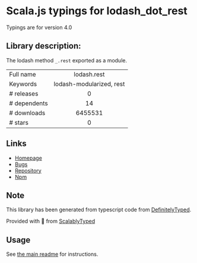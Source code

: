 
# Scala.js typings for lodash_dot_rest

Typings are for version 4.0

## Library description:
The lodash method `_.rest` exported as a module.

|                    |                 |
| ------------------ | :-------------: |
| Full name          | lodash.rest |
| Keywords           | lodash-modularized, rest |
| # releases         | 0 |
| # dependents       | 14 |
| # downloads        | 6455531 |
| # stars            | 0 |

## Links
- [Homepage](https://lodash.com/)
- [Bugs](https://github.com/lodash/lodash/issues)
- [Repository](https://github.com/lodash/lodash)
- [Npm](https://www.npmjs.com/package/lodash.rest)
    


## Note
This library has been generated from typescript code from [DefinitelyTyped](https://definitelytyped.org).

Provided with :purple_heart: from [ScalablyTyped](https://github.com/oyvindberg/ScalablyTyped)

## Usage
See [the main readme](../../readme.md) for instructions.


